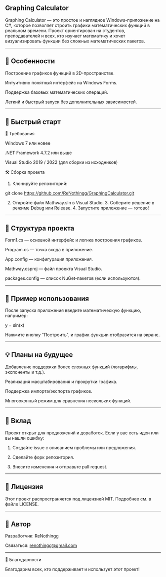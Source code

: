 ## Graphing Calculator

Graphing Calculator — это простое и наглядное Windows-приложение на C#, которое позволяет строить графики математических функций в реальном времени.  Проект ориентирован на студентов, преподавателей и всех, кто изучает математику и хочет визуализировать функции без сложных математических пакетов. 


---

## 🧰 Особенности

Построение графиков функций в 2D-пространстве.

Интуитивно понятный интерфейс на Windows Forms.

Поддержка базовых математических операций.

Легкий и быстрый запуск без дополнительных зависимостей. 



---

## 🚀 Быстрый старт

🔧 Требования

Windows 7 или новее

.NET Framework 4.7.2 или выше

Visual Studio 2019 / 2022 (для сборки из исходников) 


🛠 Сборка проекта

1. Клонируйте репозиторий: 

git clone https://github.com/ReNothingg/GraphingCalculator.git



2. Откройте файл Mathway.sln в Visual Studio. 3. Соберите решение в режиме Debug или Release. 4. Запустите приложение — готово! 


---

## 📂 Структура проекта

Form1.cs — основной интерфейс и логика построения графиков.

Program.cs — точка входа в приложение.

App.config — конфигурация приложения.

Mathway.csproj — файл проекта Visual Studio.

packages.config — список NuGet-пакетов (если используются). 



---

## 🧪 Пример использования

После запуска приложения введите математическую функцию, например: 

y = sin(x)



Нажмите кнопку "Построить", и график функции отобразится на экране. 


---

## 💡 Планы на будущее

Добавление поддержки более сложных функций (логарифмы, экспоненты и т.д.).

Реализация масштабирования и прокрутки графика.

Поддержка импорта/экспорта графиков.

Многооконный режим для сравнения нескольких функций. 



---

## 🤝 Вклад

Проект открыт для предложений и доработок. Если у вас есть идеи или вы нашли ошибку: 

1. Создайте issue с описанием проблемы или предложения.


2. Сделайте форк репозитория.


3. Внесите изменения и отправьте pull request. 




---

## 📄 Лицензия

Этот проект распространяется под лицензией MIT. Подробнее см. в файле LICENSE. 


---

## 👤 Автор

Разработчик: ReNothingg 

Связаться: renothingg@gmail.com 


---

🌟 Благодарности

Благодарим всех, кто поддерживает и использует этот проект! 
